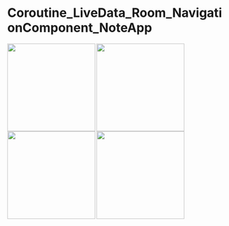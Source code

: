 # Coroutine_LiveData_Room_NavigationComponent_NoteApp
<img src="https://user-images.githubusercontent.com/76838562/171720029-972c8c3e-5c8f-416c-9958-a58fda0fec81.png" align="left"  width="200" >
<img src="https://user-images.githubusercontent.com/76838562/171720078-126914c3-559d-4ef0-be49-b68fb840cc49.png" align="left"  width="200" >
<img src="https://user-images.githubusercontent.com/76838562/171720134-eadd0b0b-06a4-48fd-ab3a-bd61124d3205.png" align="left"  width="200" >
<img src="https://user-images.githubusercontent.com/76838562/171720388-035e3cf8-5b2f-4d39-ab8b-8e0dfab7b431.png" align="left"  width="200" >
